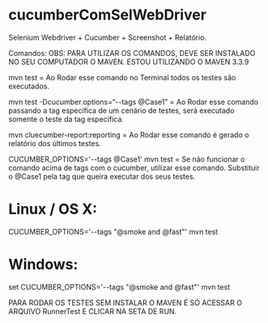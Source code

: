 # cucumberComSelWebDriver
Selenium Webdriver + Cucumber + Screenshot + Relatório.

Comandos: OBS: PARA UTILIZAR OS COMANDOS, DEVE SER INSTALADO NO SEU COMPUTADOR O MAVEN. ESTOU UTILIZANDO O MAVEN 3.3.9
 
mvn test = Ao Rodar esse comando no Terminal todos os testes são executados.

mvn test -Dcucumber.options=“--tags @Case1” = Ao Rodar esse comando passando a tag específica de um cenário de testes, será executado somente o teste da tag específica.

mvn cluecumber-report:reporting = Ao Rodar esse comando é gerado o relatório dos últimos testes.

CUCUMBER_OPTIONS='--tags @Case1' mvn test = Se não funcionar o comando acima de tags com o cucumber, utilizar esse comando. 
Substituir o @Case1 pela tag que queira executar dos seus testes.

# Linux / OS X:
CUCUMBER_OPTIONS='--tags "@smoke and @fast"' mvn test

# Windows:
set CUCUMBER_OPTIONS='--tags "@smoke and @fast"'
mvn test


PARA RODAR OS TESTES SEM INSTALAR O MAVEN É SÓ ACESSAR O ARQUIVO RunnerTest E CLICAR NA SETA DE RUN.


